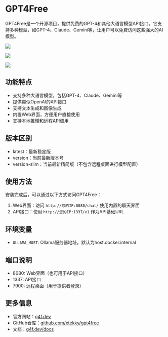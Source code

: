 # GPT4Free

GPT4Free是一个开源项目，提供免费的GPT-4和其他大语言模型API接口。它支持多种模型，如GPT-4、Claude、Gemini等，让用户可以免费访问这些强大的AI模型。

![](https://cdn.jsdelivr.net/gh/xiaoY233/PicList@main/public/assets/gpt4free.png)

![](https://cdn.jsdelivr.net/gh/xiaoY233/PicList@main/public/assets/GPT4Free-Model.png)

![](https://img.shields.io/badge/Copyright-arch3rPro-ff9800?style=flat&logo=github&logoColor=white)

## 功能特点

- 支持多种大语言模型，包括GPT-4、Claude、Gemini等
- 提供类似OpenAI的API接口
- 支持文本生成和图像生成
- 内置Web界面，方便用户直接使用
- 支持本地推理和远程API调用

## 版本区别

- latest：最新稳定版
- version：当前最新版本号
- version-slim：当前最新精简版（不包含远程桌面进行模型配置）

## 使用方法

安装完成后，可以通过以下方式访问GPT4Free：

1. Web界面：访问 `http://您的IP:8080/chat/` 使用内置的聊天界面
2. API接口：使用 `http://您的IP:1337/v1` 作为API基础URL

## 环境变量

- `OLLAMA_HOST`: Ollama服务器地址，默认为host.docker.internal

## 端口说明

- 8080: Web界面（也可用于API接口）
- 1337: API接口
- 7900: 远程桌面（用于提供者登录）

## 更多信息

- 官方网站：[g4f.dev](https://g4f.dev/)
- GitHub仓库：[github.com/xtekky/gpt4free](https://github.com/xtekky/gpt4free)
- 文档：[g4f.dev/docs](https://github.com/gpt4free/g4f.dev/blob/main/docs)